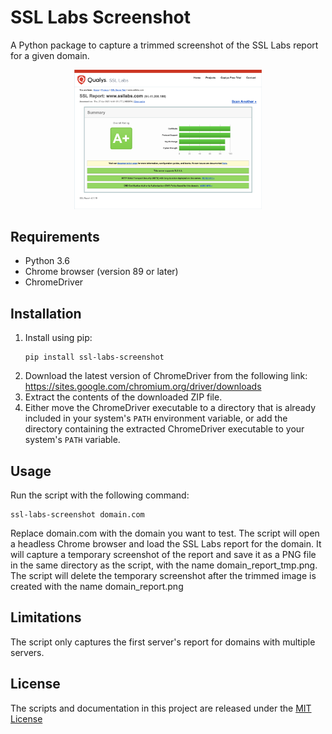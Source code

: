 # SSL Labs Screenshot
A Python package to capture a trimmed screenshot of the SSL Labs report for a given domain.

<p align="center"><img src="https://raw.githubusercontent.com/marksowell/SSL-Labs-Screenshot/main/images/www.ssllabs.com_report.png" width="300px" />

## Requirements
- Python 3.6
- Chrome browser (version 89 or later)
- ChromeDriver

## Installation
1. Install using pip:
   ```
   pip install ssl-labs-screenshot
   ```
3. Download the latest version of ChromeDriver from the following link: https://sites.google.com/chromium.org/driver/downloads
4. Extract the contents of the downloaded ZIP file.
5. Either move the ChromeDriver executable to a directory that is already included in your system's `PATH` environment variable, or add the directory containing the extracted ChromeDriver executable to your system's `PATH` variable.

## Usage
Run the script with the following command:
```
ssl-labs-screenshot domain.com
```
Replace domain.com with the domain you want to test. The script will open a headless Chrome browser and load the SSL Labs report for the domain. It will capture a temporary screenshot of the report and save it as a PNG file in the same directory as the script, with the name domain_report_tmp.png. The script will delete the temporary screenshot after the trimmed image is created with the name domain_report.png

## Limitations
The script only captures the first server's report for domains with multiple servers.

## License
The scripts and documentation in this project are released under the [MIT License](https://github.com/marksowell/SSL-Labs-Screenshot/blob/main/LICENSE)